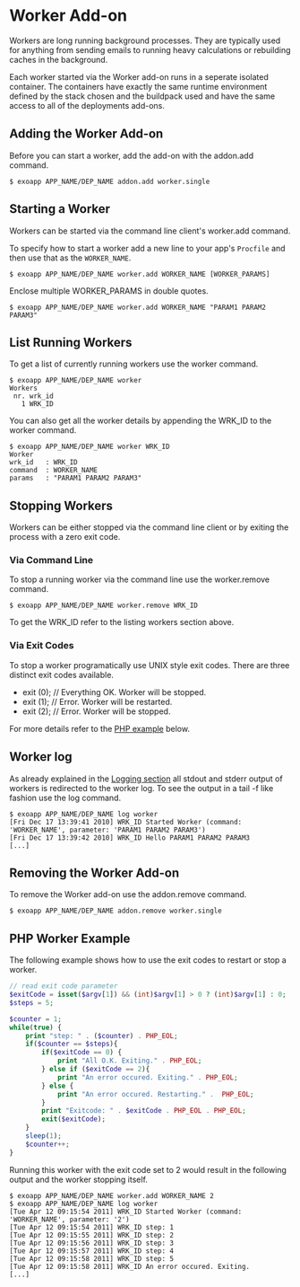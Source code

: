# Worker Add-on

Workers are long running background processes. They are typically used for anything from sending emails to running heavy calculations or rebuilding caches in the background.

Each worker started via the Worker add-on runs in a seperate isolated container. The containers have exactly the same runtime environment defined by the stack chosen and the buildpack used and have the same access to all of the deployments add-ons.

## Adding the Worker Add-on

Before you can start a worker, add the add-on with the addon.add command.

~~~
$ exoapp APP_NAME/DEP_NAME addon.add worker.single
~~~

## Starting a Worker

Workers can be started via the command line client's worker.add command.

To specify how to start a worker add a new line to your app's `Procfile` and then use that as the `WORKER_NAME`.

~~~
$ exoapp APP_NAME/DEP_NAME worker.add WORKER_NAME [WORKER_PARAMS]
~~~

Enclose multiple WORKER_PARAMS in double quotes.

~~~
$ exoapp APP_NAME/DEP_NAME worker.add WORKER_NAME "PARAM1 PARAM2 PARAM3"
~~~

## List Running Workers

To get a list of currently running workers use the worker command.

~~~
$ exoapp APP_NAME/DEP_NAME worker
Workers
 nr. wrk_id
   1 WRK_ID
~~~

You can also get all the worker details by appending the WRK_ID to the worker command.

~~~
$ exoapp APP_NAME/DEP_NAME worker WRK_ID
Worker
wrk_id   : WRK_ID
command  : WORKER_NAME
params   : "PARAM1 PARAM2 PARAM3"
~~~

## Stopping Workers

Workers can be either stopped via the command line client or by exiting the process with a zero exit code.

### Via Command Line

To stop a running worker via the command line use the worker.remove command.

~~~
$ exoapp APP_NAME/DEP_NAME worker.remove WRK_ID
~~~

To get the WRK_ID refer to the listing workers section above.

### Via Exit Codes

To stop a worker programatically use UNIX style exit codes. There are three distinct exit codes available.

 * exit (0); // Everything OK. Worker will be stopped.
 * exit (1); // Error. Worker will be restarted.
 * exit (2); // Error. Worker will be stopped.

For more details refer to the [PHP example](#php-worker-example) below.

## Worker log

As already explained in the [Logging section](https://community.exoscale.ch/apps/Platform%20Documentation#logging) all stdout and stderr output of workers is redirected to the worker log. To see the output in a tail -f like fashion use the log command.

~~~
$ exoapp APP_NAME/DEP_NAME log worker
[Fri Dec 17 13:39:41 2010] WRK_ID Started Worker (command: 'WORKER_NAME', parameter: 'PARAM1 PARAM2 PARAM3')
[Fri Dec 17 13:39:42 2010] WRK_ID Hello PARAM1 PARAM2 PARAM3
[...]
~~~

## Removing the Worker Add-on

To remove the Worker add-on use the addon.remove command.

~~~
$ exoapp APP_NAME/DEP_NAME addon.remove worker.single
~~~

## PHP Worker Example

The following example shows how to use the exit codes to restart or stop a worker.

~~~php
// read exit code parameter
$exitCode = isset($argv[1]) && (int)$argv[1] > 0 ? (int)$argv[1] : 0;
$steps = 5;

$counter = 1;
while(true) {
    print "step: " . ($counter) . PHP_EOL;
    if($counter == $steps){
        if($exitCode == 0) {
            print "All O.K. Exiting." . PHP_EOL;
        } else if ($exitCode == 2){
            print "An error occured. Exiting." . PHP_EOL;
        } else {
            print "An error occured. Restarting." .  PHP_EOL;
        }
        print "Exitcode: " . $exitCode . PHP_EOL . PHP_EOL;
        exit($exitCode);
    }
    sleep(1);
    $counter++;
}
~~~

Running this worker with the exit code set to 2 would result in the following output and the worker stopping itself.

~~~
$ exoapp APP_NAME/DEP_NAME worker.add WORKER_NAME 2
$ exoapp APP_NAME/DEP_NAME log worker
[Tue Apr 12 09:15:54 2011] WRK_ID Started Worker (command: 'WORKER_NAME', parameter: '2')
[Tue Apr 12 09:15:54 2011] WRK_ID step: 1
[Tue Apr 12 09:15:55 2011] WRK_ID step: 2
[Tue Apr 12 09:15:56 2011] WRK_ID step: 3
[Tue Apr 12 09:15:57 2011] WRK_ID step: 4
[Tue Apr 12 09:15:58 2011] WRK_ID step: 5
[Tue Apr 12 09:15:58 2011] WRK_ID An error occured. Exiting.
[...]
~~~

